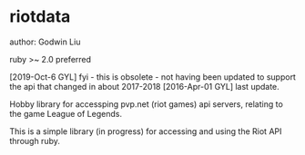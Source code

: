 # riotdata
author:  Godwin Liu

ruby >~ 2.0 preferred

[2019-Oct-6 GYL] fyi - this is obsolete - not having been updated to support the api that changed in about 2017-2018
[2016-Apr-01 GYL] last update.

Hobby library for accessping pvp.net (riot games) api servers, relating to the game League of Legends.

This is a simple library (in progress) for accessing and using the Riot API through ruby.
